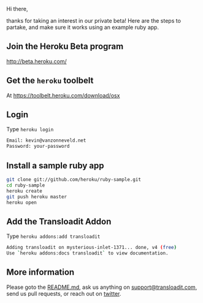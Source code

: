 Hi there,

thanks for taking an interest in our private beta!
Here are the steps to partake, and make sure it works using an example ruby app.

## Join the Heroku Beta program

http://beta.heroku.com/

## Get the `heroku` toolbelt 

At https://toolbelt.heroku.com/download/osx

## Login

Type `heroku login`

```bash
Email: kevin@vanzonneveld.net
Password: your-password
```

## Install a sample ruby app

```bash
git clone git://github.com/heroku/ruby-sample.git
cd ruby-sample
heroku create
git push heroku master
heroku open
```

## Add the Transloadit Addon

Type `heroku addons:add transloadit`

```bash
Adding transloadit on mysterious-inlet-1371... done, v4 (free)
Use `heroku addons:docs transloadit` to view documentation.
```

## More information

Please goto the [README.md](README.md), ask us anything on support@transloadit.com, 
send us pull requests, or reach out on [twitter](https://twitter.com/transloadit).

